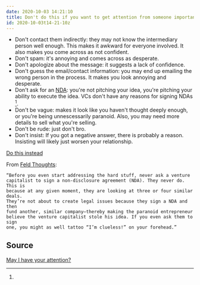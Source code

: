 ```yaml
---
date: 2020-10-03 14:21:10
title: Don't do this if you want to get attention from someone important 
id: 2020-10-03t14-21-10z
---
```


- Don't contact them indirectly: they may not know the intermediary person well
  enough. This makes it awkward for everyone involved. It also makes you come
  across as not confident.
- Don't spam: it's annoying and comes across as desperate.
- Don't apologize about the message: it suggests a lack of confidence.
- Don't guess the email/contact information: you may end up emailing the wrong
  person in the process. It makes you look annoying and desperate.
- Don't ask for an
  [NDA](https://en.wikipedia.org/wiki/Non-disclosure_agreement): you're not
  pitching your idea, you're pitching your ability to execute the idea. VCs
  don't have any reasons for signing NDAs [^1].
- Don't be vague: makes it look like you haven't thought deeply enough, or
  you're being unnescessarily paranoid. Also, you may need more details to
  sell what you're selling.
- Don't be rude: just don't bro.
- Don't insist: If you got a negative answer, there is probably a reason.
  Insisting will likely just worsen your relationship.

[Do this instead](https://www.whatisleft.org/lookie_here/2005/09/want_to_do_busi.html)

[^1]:
  From [Feld Thoughts](https://feld.com/archives/2006/02/why-most-vcs-dont-sign-ndas.html):

    “Before you even start addressing the hard stuff, never ask a venture
    capitalist to sign a non-disclosure agreement (NDA). They never do. This is
    because at any given moment, they are looking at three or four similar deals.
    They’re not about to create legal issues because they sign a NDA and then
    fund another, similar company–thereby making the paranoid entrepreneur
    believe the venture capitalist stole his idea. If you even ask them to sign
    one, you might as well tattoo “I’m clueless!” on your forehead.”

## Source

[May I have your attention?](https://medium.com/@rklau/may-i-have-your-attention-9bc6f08b9155)
